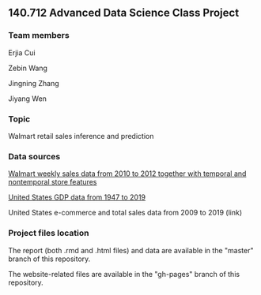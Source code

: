 ## 140.712 Advanced Data Science Class Project

### Team members
Erjia Cui

Zebin Wang

Jingning Zhang

Jiyang Wen

### Topic
Walmart retail sales inference and prediction

### Data sources
[Walmart weekly sales data from 2010 to 2012 together with temporal and nontemporal store features](https://www.kaggle.com/c/walmart-recruiting-store-sales-forecasting)

[United States GDP data from 1947 to 2019](https://fred.stlouisfed.org/series/GDP)

United States e-commerce and total sales data from 2009 to 2019 (link)

### Project files location
The report (both .rmd and .html files) and data are available in the "master" branch of this repository.

The website-related files are available in the "gh-pages" branch of this repository.
